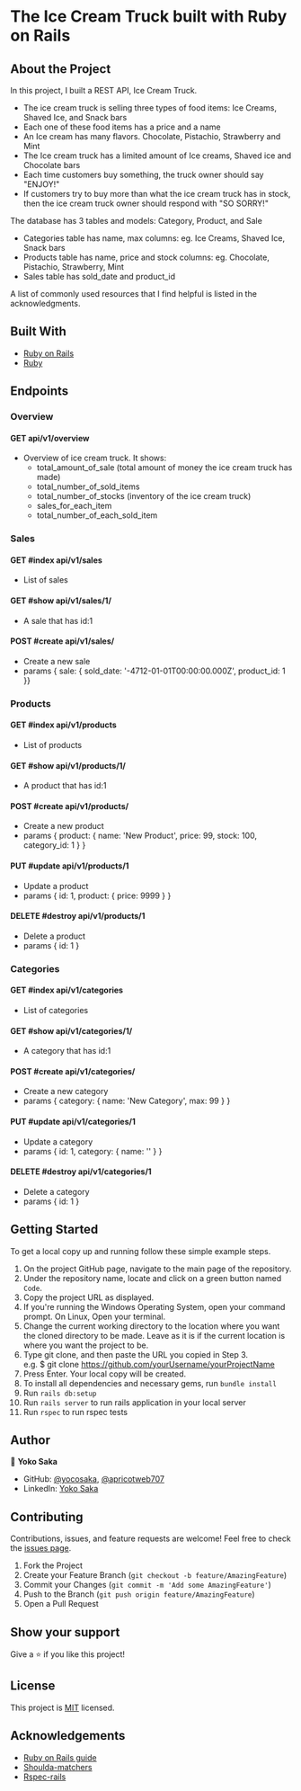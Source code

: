 # The Ice Cream Truck built with Ruby on Rails

## About the Project

In this project, I built a REST API, Ice Cream Truck.

- The ice cream truck is selling three types of food items: Ice Creams, Shaved Ice, and Snack bars
- Each one of these food items has a price and a name
- An Ice cream has many flavors. Chocolate, Pistachio, Strawberry and Mint
- The Ice cream truck has a limited amount of Ice creams, Shaved ice and Chocolate bars
- Each time customers buy something, the truck owner should say "ENJOY!"
- If customers try to buy more than what the ice cream truck has in stock, then the ice cream truck owner should respond with "SO SORRY!"

The database has 3 tables and models: Category, Product, and Sale

- Categories table has name, max columns: eg. Ice Creams, Shaved Ice, Snack bars
- Products table has name, price and stock columns: eg. Chocolate, Pistachio, Strawberry, Mint
- Sales table has sold_date and product_id

A list of commonly used resources that I find helpful is listed in the acknowledgments.

## Built With

- [Ruby on Rails](https://rubyonrails.org/)
- [Ruby](https://www.ruby-lang.org/en/)

## Endpoints

### Overview

#### GET api/v1/overview

- Overview of ice cream truck. It shows:
  - total_amount_of_sale (total amount of money the ice cream truck has made)
  - total_number_of_sold_items
  - total_number_of_stocks (inventory of the ice cream truck)
  - sales_for_each_item
  - total_number_of_each_sold_item

### Sales

#### GET #index api/v1/sales

- List of sales

#### GET #show api/v1/sales/1/

- A sale that has id:1

#### POST #create api/v1/sales/

- Create a new sale
- params { sale: { sold_date: '-4712-01-01T00:00:00.000Z', product_id: 1 }}

### Products

#### GET #index api/v1/products

- List of products

#### GET #show api/v1/products/1/

- A product that has id:1

#### POST #create api/v1/products/

- Create a new product
- params {
  product: {
  name: 'New Product',
  price: 99,
  stock: 100,
  category_id: 1
  }
  }

#### PUT #update api/v1/products/1

- Update a product
- params {
  id: 1,
  product: {
  price: 9999
  }
  }

#### DELETE #destroy api/v1/products/1

- Delete a product
- params { id: 1 }

### Categories

#### GET #index api/v1/categories

- List of categories

#### GET #show api/v1/categories/1/

- A category that has id:1

#### POST #create api/v1/categories/

- Create a new category
- params {
  category: {
    name: 'New Category',
    max: 99
    }
  }

#### PUT #update api/v1/categories/1

- Update a category
- params {
  id: 1,
  category: {
    name: ''
    }
  }

#### DELETE #destroy api/v1/categories/1

- Delete a category
- params { id: 1 }

## Getting Started

To get a local copy up and running follow these simple example steps.

1. On the project GitHub page, navigate to the main page of the repository.
2. Under the repository name, locate and click on a green button named `Code`.
3. Copy the project URL as displayed.
4. If you're running the Windows Operating System, open your command prompt. On Linux, Open your terminal.
5. Change the current working directory to the location where you want the cloned directory to be made. Leave as it is if the current location is where you want the project to be.
6. Type git clone, and then paste the URL you copied in Step 3. <br>
   e.g. $ git clone https://github.com/yourUsername/yourProjectName
7. Press Enter. Your local copy will be created.
8. To install all dependencies and necessary gems, run `bundle install`
9. Run `rails db:setup`
10. Run `rails server` to run rails application in your local server
11. Run `rspec` to run rspec tests

## Author

👤 **Yoko Saka**

- GitHub: [@yocosaka](https://github.com/yocosaka), [@apricotweb707](https://github.com/apricot707)
- LinkedIn: [Yoko Saka](https://www.linkedin.com/in/yokosaka)

## Contributing

Contributions, issues, and feature requests are welcome!
Feel free to check the [issues page](../../issues).

1. Fork the Project
2. Create your Feature Branch (`git checkout -b feature/AmazingFeature`)
3. Commit your Changes (`git commit -m 'Add some AmazingFeature'`)
4. Push to the Branch (`git push origin feature/AmazingFeature`)
5. Open a Pull Request

## Show your support

Give a ⭐️ if you like this project!

## License

This project is [MIT](./LICENSE) licensed.

## Acknowledgements

- [Ruby on Rails guide](https://guides.rubyonrails.org/api_documentation_guidelines.html)
- [Shoulda-matchers](https://github.com/thoughtbot/shoulda-matchers)
- [Rspec-rails](https://github.com/rspec/rspec-rails)
